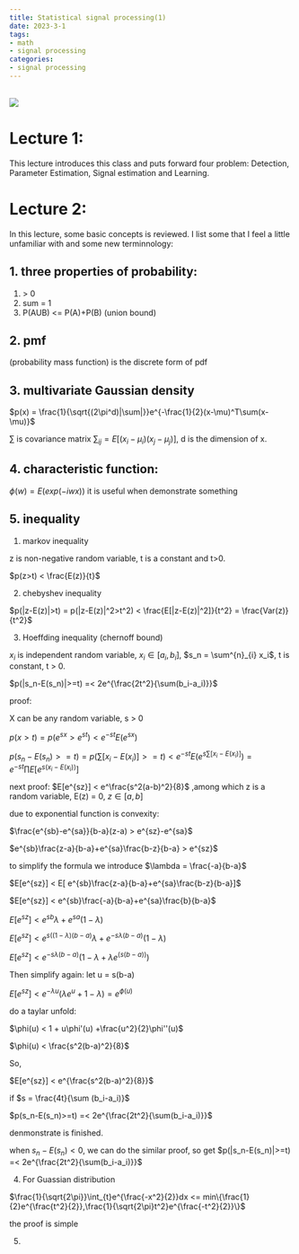 ```yaml
---
title: Statistical signal processing(1)
date: 2023-3-1
tags:
- math
- signal processing
categories:
- signal processing
---
```

<link rel="stylesheet" href="https://cdnjs.cloudflare.com/ajax/libs/KaTeX/0.5.1/katex.min.css">

<link rel="stylesheet" href="https://cdn.jsdelivr.net/github-markdown-css/2.2.1/github-markdown.css"/>

\
<a href="https://sm.ms/image/SgP2BX8enLwzRtC" target="_blank"><img src="https://s2.loli.net/2023/03/01/SgP2BX8enLwzRtC.png" ></a>

# Lecture 1:
This lecture introduces this class and puts forward four problem: Detection, Parameter Estimation, Signal estimation and Learning.

# Lecture 2:
In this lecture, some basic concepts is reviewed.
I list some that I feel a little unfamiliar with and some new terminnology:
## 1. three properties of probability: 
1.  \> 0
2. sum = 1
3. P(AUB) <= P(A)+P(B)  (union bound)
## 2. pmf
(probability mass function) is the discrete form of pdf
## 3. multivariate Gaussian density 
$p(x) = \frac{1}{\sqrt{(2\pi^d)|\sum|}}e^{-\frac{1}{2}(x-\mu)^T\sum(x-\mu)}$

$\sum$ is covariance matrix $\sum_{ij} = E[(x_i-\mu_i)(x_j-\mu_j)]$, d is the dimension of x.
## 4. characteristic function:
$\phi(w) = E(exp(-iwx))$ it is useful when demonstrate something
## 5. inequality
1. markov inequality

z is non-negative random variable, t is a constant and t>0.

$p(z>t) < \frac{E(z)}{t}$

2. chebyshev inequality

$p(|z-E(z)|>t) = p(|z-E(z)|^2>t^2) < \frac{E[|z-E(z)|^2]}{t^2} = \frac{Var(z)}{t^2}$

3. Hoeffding inequality (chernoff bound)

$x_i$ is independent random variable, $x_i \in [a_i,b_i]$, $s_n = \sum^{n}_{i} x_i$, t is constant, t > 0.

$p(|s_n-E(s_n)|>=t) =< 2e^{\frac{2t^2}{\sum(b_i-a_i)}}$

proof:

X can be any random variable, s > 0

$p(x>t) = p(e^{sx}>e^{st}) < e^{-st}E(e^{sx})$

$p(s_n-E(s_n)>=t) = p(\sum [x_i-E(x_i)]>=t) < e^{-st}E(e^{s\sum[x_i-E(x_i)]}) = e^{-st}\prod{E[e^{s(x_i-E(x_i))}]}$

next proof: $E[e^{sz}] < e^\frac{s^2(a-b)^2}{8}$ ,among which z is a random variable, E(z) = 0, $z \in [a,b]$

due to  exponential function is convexity:

$\frac{e^{sb}-e^{sa}}{b-a}(z-a) > e^{sz}-e^{sa}$

$e^{sb}\frac{z-a}{b-a}+e^{sa}\frac{b-z}{b-a} > e^{sz}$

to simplify the formula we introduce $\lambda = \frac{-a}{b-a}$

$E[e^{sz}] < E[ e^{sb}\frac{z-a}{b-a}+e^{sa}\frac{b-z}{b-a}]$

$E[e^{sz}] < e^{sb}\frac{-a}{b-a}+e^{sa}\frac{b}{b-a}$

$E[e^{sz}] < e^{sb}\lambda+e^{sa}(1-\lambda)$

$E[e^{sz}] < e^{s((1-\lambda)(b-a)}\lambda+e^{-s\lambda(b-a)}(1-\lambda)$

$E[e^{sz}] < e^{-s\lambda(b-a)}(1-\lambda+\lambda e^{(s(b-a))})$

Then simplify again: let u = s(b-a)

$E[e^{sz}] < e^{-\lambda u}(\lambda e^{u}+1-\lambda) = e^{\phi(u)}$

do a taylar unfold:

$\phi(u) < 1 + u\phi'(u) +\frac{u^2}{2}\phi''(u)$

$\phi(u) < \frac{s^2(b-a)^2}{8}$

So,

$E[e^{sz}] < e^{\frac{s^2(b-a)^2}{8}}$

if $s = \frac{4t}{\sum (b_i-a_i)}$

$p(s_n-E(s_n)>=t) =< 2e^{\frac{2t^2}{\sum(b_i-a_i)}}$

denmonstrate is finished.

when $s_n-E(s_n)<0$, we can do the similar proof, so get $p(|s_n-E(s_n)|>=t) =< 2e^{\frac{2t^2}{\sum(b_i-a_i)}}$

4. For Guassian distribution

$\frac{1}{\sqrt{2\pi}}\int_{t}e^{\frac{-x^2}{2}}dx <= min\{\frac{1}{2}e^{\frac{t^2}{2}},\frac{1}{\sqrt{2\pi}t^2}e^{\frac{-t^2}{2}}\}$

the proof is simple

5. 